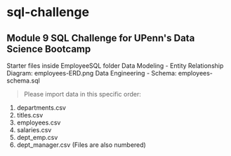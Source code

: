 # sql-challenge
## Module 9 SQL Challenge for UPenn's Data Science Bootcamp

Starter files inside EmployeeSQL folder
Data Modeling - Entity Relationship Diagram: employees-ERD.png
Data Engineering - Schema: employees-schema.sql
> Please import data in this specific order:
1. departments.csv
2. titles.csv
3. employees.csv
4. salaries.csv
5. dept_emp.csv
6. dept_manager.csv
(Files are also numbered)

